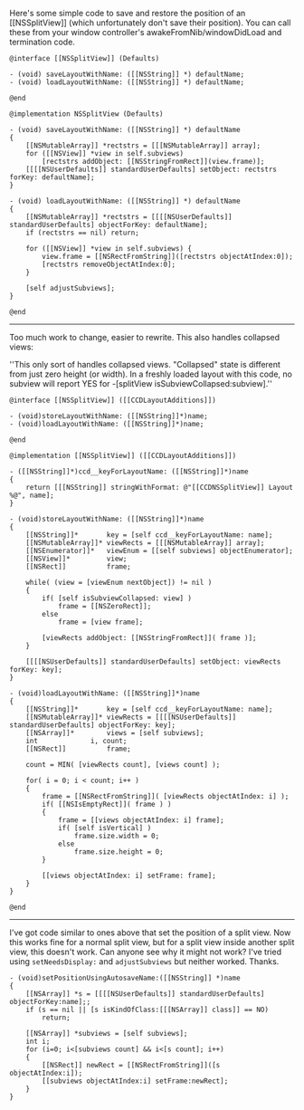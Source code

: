 Here's some simple code to save and restore the position of an [[NSSplitView]] (which unfortunately don't save their position). You can call these from your window controller's awakeFromNib/windowDidLoad and termination code.

    @interface [[NSSplitView]] (Defaults)
    
    - (void) saveLayoutWithName: ([[NSString]] *) defaultName;
    - (void) loadLayoutWithName: ([[NSString]] *) defaultName;
    
    @end
    
    @implementation NSSplitView (Defaults)
    
    - (void) saveLayoutWithName: ([[NSString]] *) defaultName
    {
        [[NSMutableArray]] *rectstrs = [[[NSMutableArray]] array];
        for ([[NSView]] *view in self.subviews)
            [rectstrs addObject: [[NSStringFromRect]](view.frame)];
        [[[[NSUserDefaults]] standardUserDefaults] setObject: rectstrs forKey: defaultName];
    }
    
    - (void) loadLayoutWithName: ([[NSString]] *) defaultName
    {
        [[NSMutableArray]] *rectstrs = [[[[NSUserDefaults]] standardUserDefaults] objectForKey: defaultName];
        if (rectstrs == nil) return;
    
        for ([[NSView]] *view in self.subviews) {
            view.frame = [[NSRectFromString]]([rectstrs objectAtIndex:0]);
            [rectstrs removeObjectAtIndex:0];
        }
        
        [self adjustSubviews];
    }
    
    @end

----

Too much work to change, easier to rewrite. This also handles collapsed views:

''This only sort of handles collapsed views.  "Collapsed" state is different from just zero height (or width).  In a freshly loaded layout with this code, no subview will report YES for -[splitView isSubviewCollapsed:subview].''

    @interface [[NSSplitView]] ([[CCDLayoutAdditions]])
    
    - (void)storeLayoutWithName: ([[NSString]]*)name;
    - (void)loadLayoutWithName: ([[NSString]]*)name;
    
    @end    
    
    @implementation [[NSSplitView]] ([[CCDLayoutAdditions]])
    
    - ([[NSString]]*)ccd__keyForLayoutName: ([[NSString]]*)name
    {
    	return [[[NSString]] stringWithFormat: @"[[CCDNSSplitView]] Layout %@", name];
    }
    
    - (void)storeLayoutWithName: ([[NSString]]*)name
    {
    	[[NSString]]*		key = [self ccd__keyForLayoutName: name];
    	[[NSMutableArray]]*	viewRects = [[[NSMutableArray]] array];
    	[[NSEnumerator]]*	viewEnum = [[self subviews] objectEnumerator];
    	[[NSView]]*			view;
    	[[NSRect]]			frame;
    	
    	while( (view = [viewEnum nextObject]) != nil )
    	{
    		if( [self isSubviewCollapsed: view] )
    			frame = [[NSZeroRect]];
    		else
    			frame = [view frame];
    			
    		[viewRects addObject: [[NSStringFromRect]]( frame )];
    	}
    	
    	[[[[NSUserDefaults]] standardUserDefaults] setObject: viewRects forKey: key];
    }
    
    - (void)loadLayoutWithName: ([[NSString]]*)name
    {
    	[[NSString]]*		key = [self ccd__keyForLayoutName: name];
    	[[NSMutableArray]]*	viewRects = [[[[NSUserDefaults]] standardUserDefaults] objectForKey: key];
    	[[NSArray]]*		views = [self subviews];
    	int				i, count;
    	[[NSRect]]			frame;
    		
    	count = MIN( [viewRects count], [views count] );
    	
    	for( i = 0; i < count; i++ )
    	{
    		frame = [[NSRectFromString]]( [viewRects objectAtIndex: i] );
    		if( [[NSIsEmptyRect]]( frame ) )
    		{
    			frame = [[views objectAtIndex: i] frame];
    			if( [self isVertical] )
    				frame.size.width = 0;
    			else
    				frame.size.height = 0;
    		}
    			
    		[[views objectAtIndex: i] setFrame: frame];
    	}
    }
    
    @end

----

I've got code similar to ones above that set the position of a split view. Now this works fine for a normal split view, but for a split view inside another split view, this doesn't work. Can anyone see why it might not work? I've tried using <code>setNeedsDisplay:</code> and <code>adjustSubviews</code> but neither worked. Thanks.

    - (void)setPositionUsingAutosaveName:([[NSString]] *)name
    {
    	[[NSArray]] *s = [[[[NSUserDefaults]] standardUserDefaults] objectForKey:name];;
    	if (s == nil || [s isKindOfClass:[[[NSArray]] class]] == NO)
    		return;
    	
    	[[NSArray]] *subviews = [self subviews];
    	int i;
    	for (i=0; i<[subviews count] && i<[s count]; i++)
    	{
    		[[NSRect]] newRect = [[NSRectFromString]]([s objectAtIndex:i]);
    		[[subviews objectAtIndex:i] setFrame:newRect];
    	}
    }